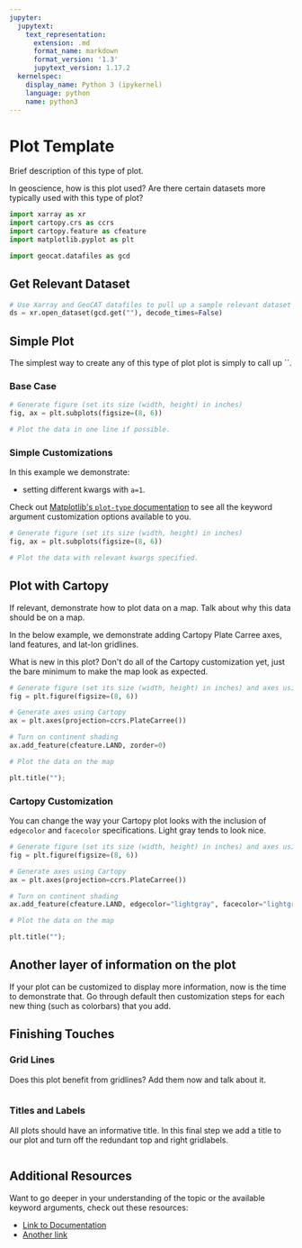 ```yaml
---
jupyter:
  jupytext:
    text_representation:
      extension: .md
      format_name: markdown
      format_version: '1.3'
      jupytext_version: 1.17.2
  kernelspec:
    display_name: Python 3 (ipykernel)
    language: python
    name: python3
---
```


# Plot Template

Brief description of this type of plot.

In geoscience, how is this plot used? Are there certain datasets more typically used with this type of plot?

```python
import xarray as xr
import cartopy.crs as ccrs
import cartopy.feature as cfeature
import matplotlib.pyplot as plt

import geocat.datafiles as gcd
```

## Get Relevant Dataset

```python
# Use Xarray and GeoCAT datafiles to pull up a sample relevant dataset
ds = xr.open_dataset(gcd.get(""), decode_times=False)
```

## Simple Plot

The simplest way to create any of this type of plot plot is simply to call up ``.


### Base Case

```python
# Generate figure (set its size (width, height) in inches)
fig, ax = plt.subplots(figsize=(8, 6))

# Plot the data in one line if possible.
```

### Simple Customizations

In this example we demonstrate:
- setting different kwargs with `a=1`.

Check out [Matplotlib's `plot-type` documentation]() to see all the keyword argument customization options available to you.

```python
# Generate figure (set its size (width, height) in inches)
fig, ax = plt.subplots(figsize=(8, 6))

# Plot the data with relevant kwargs specified.
```

## Plot with Cartopy

If relevant, demonstrate how to plot data on a map. Talk about why this data should be on a map.

In the below example, we demonstrate adding Cartopy Plate Carree axes, land features, and lat-lon gridlines.

What is new in this plot? Don't do all of the Cartopy customization yet, just the bare minimum to make the map look as expected.

```python
# Generate figure (set its size (width, height) in inches) and axes using Cartopy projection
fig = plt.figure(figsize=(8, 6))

# Generate axes using Cartopy
ax = plt.axes(projection=ccrs.PlateCarree())

# Turn on continent shading
ax.add_feature(cfeature.LAND, zorder=0)

# Plot the data on the map

plt.title("");
```

### Cartopy Customization

You can change the way your Cartopy plot looks with the inclusion of `edgecolor` and `facecolor` specifications.  Light gray tends to look nice.

```python
# Generate figure (set its size (width, height) in inches) and axes using Cartopy projection
fig = plt.figure(figsize=(8, 6))

# Generate axes using Cartopy
ax = plt.axes(projection=ccrs.PlateCarree())

# Turn on continent shading
ax.add_feature(cfeature.LAND, edgecolor="lightgray", facecolor="lightgray", zorder=0)

# Plot the data on the map

plt.title("");
```

## Another layer of information on the plot

If your plot can be customized to display more information, now is the time to demonstrate that. Go through default then customization steps for each new thing (such as colorbars) that you add.


## Finishing Touches


### Grid Lines

Does this plot benefit from gridlines? Add them now and talk about it.

```python

```

### Titles and Labels

All plots should have an informative title. In this final step we add a title to our plot and turn off the redundant top and right gridlabels.

```python

```

## Additional Resources

Want to go deeper in your understanding of the topic or the available keyword arguments, check out these resources:

 - [Link to Documentation]()
 - [Another link]()

